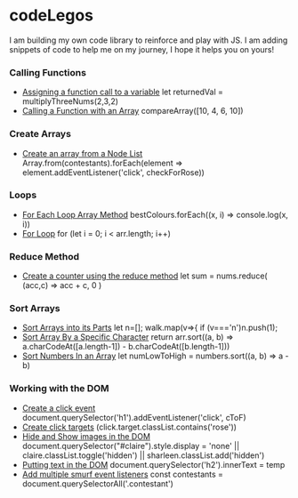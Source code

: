 # codeLegos
I am building my own code library to reinforce and play with JS. I am adding snippets of code to help me on my journey, I hope it helps you on yours!

### Calling Functions
- [Assigning a function call to a variable](https://github.com/nooska44/codelegos/blob/f8e0885ca498be404b6fabd2359b2bc4fabda2c1/javascriptLegos/js/functionInAVariableDeclaration.js#L7) let returnedVal = multiplyThreeNums(2,3,2)
- [Calling a Function with an Array](https://github.com/nooska44/codelegos/blob/f8e0885ca498be404b6fabd2359b2bc4fabda2c1/javascriptLegos/js/callArrForFunction#L12) compareArray([10, 4, 6, 10])

### Create Arrays
- [Create an array from a Node List](https://github.com/nooska44/codelegos/blob/f8e0885ca498be404b6fabd2359b2bc4fabda2c1/javascriptLegos/js/createArrays.js#L1) 
Array.from(contestants).forEach(element => element.addEventListener('click', checkForRose))

### Loops
- [For Each Loop Array Method](https://github.com/nooska44/codelegos/blob/f8e0885ca498be404b6fabd2359b2bc4fabda2c1/javascriptLegos/js/forEachLoopArrayMethod.js#L1) bestColours.forEach((x, i) => console.log(x, i))
- [For Loop](https://github.com/nooska44/codelegos/blob/f8e0885ca498be404b6fabd2359b2bc4fabda2c1/javascriptLegos/js/forLoopArray.js#L1) for (let i = 0; i < arr.length; i++)

### Reduce Method
- [Create a counter using the reduce method](https://github.com/nooska44/codelegos/blob/f8e0885ca498be404b6fabd2359b2bc4fabda2c1/javascriptLegos/js/createCounter.js#L3) let sum = nums.reduce( (acc,c) => acc + c, 0 )

### Sort Arrays
- [Sort Arrays into its Parts](https://github.com/nooska44/codelegos/blob/71c57bca3b05bb83d1eb7099f2ba753ac6ede804/javascriptLegos/js/sortArrIntoParts.js#L1)    let n=[]; walk.map(v=>{ if (v==='n')n.push(1);
- [Sort Array By a Specific Character](https://github.com/nooska44/codelegos/blob/d1bedc41719719af78bf9551d673581a21ae5a24/javascriptLegos/js/sortArrayWithSpecificCharacter.js#L1) return arr.sort((a, b) => a.charCodeAt([a.length-1]) - b.charCodeAt([b.length-1]))
- [Sort Numbers In an Array](https://github.com/nooska44/codelegos/blob/d1bedc41719719af78bf9551d673581a21ae5a24/javascriptLegos/js/sortNumbersInArray#L1) let numLowToHigh = numbers.sort((a, b) => a - b)

### Working with the DOM
- [Create a click event](https://github.com/nooska44/codelegos/blob/f8e0885ca498be404b6fabd2359b2bc4fabda2c1/javascriptLegos/js/createClickEvent.js#L1) document.querySelector('h1').addEventListener('click', cToF)
- [Create click targets](https://github.com/nooska44/codelegos/blob/f5eed3da349eafca6e64640ba41578ed239201c9/javascriptLegos/js/createClickTargets.js#L1) (click.target.classList.contains('rose'))
- [Hide and Show images in the DOM](https://github.com/nooska44/codelegos/blob/a0218f1ac41c1883181e87851249052a5b28a547/javascriptLegos/js/hideImages#L1) document.querySelector("#claire").style.display = 'none' || claire.classList.toggle('hidden') || sharleen.classList.add('hidden')
- [Putting text in the DOM](https://github.com/nooska44/codelegos/blob/a0218f1ac41c1883181e87851249052a5b28a547/javascriptLegos/js/showingValueInTheDOM#L1) document.querySelector('h2').innerText = temp
- [Add multiple smurf event listeners](https://github.com/nooska44/codelegos/blob/f8e0885ca498be404b6fabd2359b2bc4fabda2c1/javascriptLegos/js/addMultipleSmurfs.js#L1) const contestants = document.querySelectorAll('.contestant')

